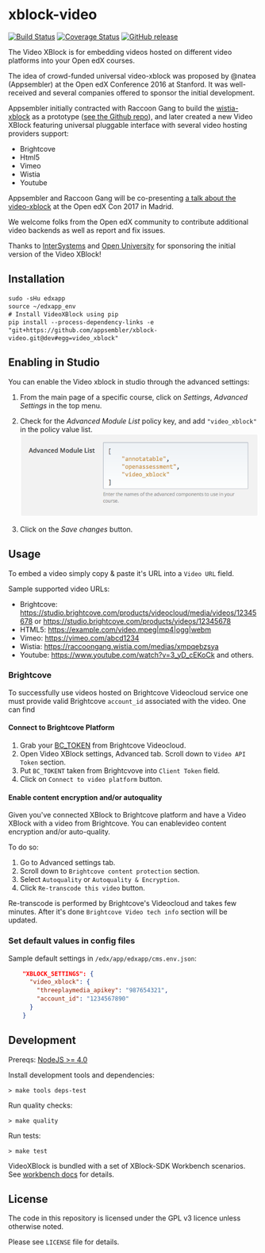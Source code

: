 # xblock-video

[![Build Status](https://img.shields.io/circleci/project/raccoongang/xblock-video/dev.svg)](https://circleci.com/gh/raccoongang/xblock-video/tree/dev)
[![Coverage Status](https://img.shields.io/codecov/c/github/raccoongang/xblock-video/dev.svg)](https://codecov.io/gh/raccoongang/xblock-video)
[![GitHub release](https://img.shields.io/github/release/raccoongang/xblock-video.svg)](https://github.com/raccoongang/xblock-video/releases)

The Video XBlock is for embedding videos hosted on different video platforms into your Open edX courses.

The idea of crowd-funded universal video-xblock was proposed by @natea (Appsembler) at the Open edX Conference 2016 at Stanford. It was well-received and several companies offered to sponsor the initial development.

Appsembler initially contracted with Raccoon Gang to build the [wistia-xblock](https://appsembler.com/blog/why-open-edx-needs-an-alternative-video-xblock/) as a prototype ([see the Github repo](https://github.com/appsembler/xblock-wistia)), and later created a new Video XBlock featuring universal pluggable interface with several video hosting providers support:

- Brightcove
- Html5
- Vimeo
- Wistia
- Youtube

Appsembler and Raccoon Gang will be co-presenting [a talk about the video-xblock](https://openedx2017.sched.com/event/9zf6/lightning-talks) at the Open edX Con 2017 in Madrid.

We welcome folks from the Open edX community to contribute additional video backends as well as report and fix issues.

Thanks to [InterSystems](http://www.intersystems.com) and [Open University](http://www.open.ac.uk) for sponsoring the initial version of the Video XBlock!

## Installation

```shell
sudo -sHu edxapp
source ~/edxapp_env
# Install VideoXBlock using pip
pip install --process-dependency-links -e "git+https://github.com/appsembler/xblock-video.git@dev#egg=video_xblock"
```

## Enabling in Studio

You can enable the Video xblock in studio through the advanced
settings:

1. From the main page of a specific course, click on *Settings*,
   *Advanced Settings* in the top menu.
1. Check for the *Advanced Module List* policy key, and add
   `"video_xblock"` in the policy value list.
   ![Advanced Module List](doc/img/advanced_settings.png)

1. Click on the *Save changes* button.

## Usage

To embed a video simply copy & paste it's URL into a `Video URL` field.

Sample supported video URLs:

- Brightcove: https://studio.brightcove.com/products/videocloud/media/videos/12345678 or https://studio.brightcove.com/products/videos/12345678
- HTML5: https://example.com/video.mpeg|mp4|ogg|webm
- Vimeo: https://vimeo.com/abcd1234
- Wistia: https://raccoongang.wistia.com/medias/xmpqebzsya
- Youtube: https://www.youtube.com/watch?v=3_yD_cEKoCk and others.

### Brightcove

To successfully use videos hosted on Brightcove Videocloud service one must provide valid Brightcove `account_id` associated with the video. One can find

#### Connect to Brightcove Platform

1. Grab your [BC_TOKEN] from Brightcove Videocloud.
1. Open Video XBlock settings, Advanced tab. Scroll down to `Video API Token` section.
1. Put `BC_TOKENT` taken from Brightcvove into `Client Token` field.
1. Click on `Connect to video platform` button.

[BC_TOKEN]: https://docs.brightcove.com/en/video-cloud/media-management/guides/authentication.html

#### Enable content encryption and/or autoquality

Given you've connected XBlock to Brightcove platform and have a Video XBlock with a video from Brightcove. You can enablevideo content encryption and/or auto-quality.

To do so:
1. Go to Advanced settings tab.
1. Scroll down to `Brightcove content protection` section.
1. Select `Autoquality` or `Autoquality & Encryption`.
1. Click `Re-transcode this video` button.

Re-transcode is performed by Brightcove's Videocloud and takes few minutes. After it's done `Brightcove Video tech info` section will be updated.

### Set default values in config files

Sample default settings in `/edx/app/edxapp/cms.env.json`:

```json
    "XBLOCK_SETTINGS": {
      "video_xblock": {
        "threeplaymedia_apikey": "987654321",
        "account_id": "1234567890"
      }
    }
```

## Development

Prereqs: [NodeJS >= 4.0](https://docs.npmjs.com/getting-started/installing-node#updating-npm)

Install development tools and dependencies:

```shell
> make tools deps-test
```

Run quality checks:

```shell
> make quality
```

Run tests:

```shell
> make test
```

VideoXBlock is bundled with a set of XBlock-SDK Workbench scenarios.
See [workbench docs](/video_xblock/workbench/README.md) for details.

## License

The code in this repository is licensed under the GPL v3 licence unless
otherwise noted.

Please see `LICENSE` file for details.
